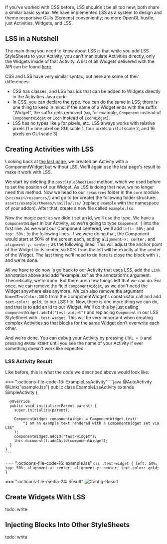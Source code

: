If you've worked with CSS before, LSS shouldn't be all too new; both share a similar basic syntax.
We have implemented LSS as a system to design and theme responsive GUIs (Screens) conveniently; no more OpenGL hustle, just Activities, Widgets, and LSS. 

## LSS in a Nutshell

The main thing you need to know about LSS is that while you add LSS StyleSheets to your Activity, you can't manipulate Activities directly, only the Widgets inside of that Activity. 
A list of all Widgets delivered with the API can be found <a href="#FINAL-LINK-HERE">here</a>.

CSS and LSS have very similar syntax, but here are some of their differences:

 + CSS has classes, and LSS has ids that can be added to Widgets directly in the Activities Java code.
 + In CSS, you can declare the type. You can do the same in LSS; there is one thing to keep in mind: if the name of a Widget ends with the suffix "Widget", the suffix gets removed (so, for example, `Component` instead of `ComponentWidget` or `Icon` instead of `IconWidget`).
 + LSS has no types like `p` for pixels, etc. LSS always works with relative pixels (1 = one pixel on GUI scale 1, four pixels on GUI scale 2, and 16 pixels on GUI scale 3)


## Creating Activities with LSS

Looking back at <a href="#FINAL-LINK-HERE">the last page</a>, we created an Activity with a ComponentWidget but without LSS. 
We'll again use the last page's result to make it work with LSS.

We start by deleting the `postStyleSheetLoad` method, which we used before to set the position of our Widget. 
As LSS is doing that now, we no longer need this method. 
Now we head to our `resources` folder in the `core` module (`src/main/resources/`) and go to (or create) the following folder structure: `assets/example/themes/vanilla/lss/` (replace `example` with the namespace of your addon). 
After that, create a new file called `example.lss`. 

Now the magic part: as we didn't set an id, we'll use the type. 
We have a `ComponentWidget` in our Activity, so we're going to type `Component {` into the first line.
As we want our Component centered, we'll add `left: 50%;` and `top: 50%;` to the following lines. 
If we were doing that, the Component would start at 50% of the screen each, adding `alignment-x: center;` and `alignment-y: center;` as the following lines. 
This will adjust the anchor point of the Widget to its center, so 50% from the left will be exactly at the center of the Widget.
The last thing we'll need to do here is close the block with `},` and we're done.

All we have to do now is go back to our Activity that uses LSS, add the `Link` annotation above and add "example.lss" as the annotation's argument.
Theoretically, we're done. But there are a few things left that we can do. 
For once, we can remove the field `componentWidget`, as we don't need the Widget anywhere else anymore.
We can also remove the argument `NamedTextColor.GOLD` from the ComponentWidget's constructor call and add `text-color: gold;` to our LSS file.
Now, there is one more thing we can do, and that is to add an id to our Widget. 
We'll do this by just calling `componentWidget.addId("test-widget")` and replacing `Component` in our LSS StyleSheet with `.test-widget`. 
This will be very important when creating complex Activities so that blocks for the same Widget don't overwrite each other.

And we're done. You can debug your Activity by pressing `CTRL + D` and pressing `ARROW RIGHT` until you see the name of your Activity if ever something doesn't work like expected.

### LSS Activity Result

Like before, this is what the code we described above would look like:

=== ":octicons-file-code-16: ExampleLssActivity"
    ```java
    @AutoActivity
    @Link("example.lss")
    public class ExampleLssActivity extends SimpleActivity {
    
      @Override
      public void initialize(Parent parent) {
        super.initialize(parent);
    
        ComponentWidget componentWidget = ComponentWidget.text(
            "I am an example text rendered with a ComponentWidget set via LSS"
        );
        componentWidget.addId("test-widget");
        this.document().addChild(componentWidget);
      }
    }
    ```

=== ":octicons-file-code-16: example.lss"
    ```css
    .test-widget {
      left: 50%;
      top: 50%;
      alignment-x: center;
      alignment-y: center;
      text-color: gold;
    }
    ```

=== ":octicons-file-media-24: Result"
    ![Config-Result](/assets/files/screenshots/lss-activity-example.png)
 
## Create Widgets With LSS

todo: write

## Injecting Blocks Into Other StyleSheets

todo: write